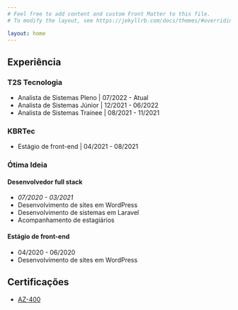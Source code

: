 ```yaml
---
# Feel free to add content and custom Front Matter to this file.
# To modify the layout, see https://jekyllrb.com/docs/themes/#overriding-theme-defaults

layout: home
---
```


## Experiência

### T2S Tecnologia
- Analista de Sistemas Pleno \| 07/2022 - Atual
- Analista de Sistemas Júnior \| 12/2021 - 06/2022
- Analista de Sistemas Trainee \| 08/2021 - 11/2021

### KBRTec
- Estágio de front-end \| 04/2021 - 08/2021

### Ótima Ideia
#### Desenvolvedor full stack
- _07/2020 - 03/2021_
- Desenvolvimento de sites em WordPress
- Desenvolvimento de sistemas em Laravel
- Acompanhamento de estagiários

#### Estágio de front-end
- 04/2020 - 06/2020
- Desenvolvimento de sites em WordPress

## Certificações
- [AZ-400](https://learn.microsoft.com/en-us/credentials/certifications/exams/az-400/)
